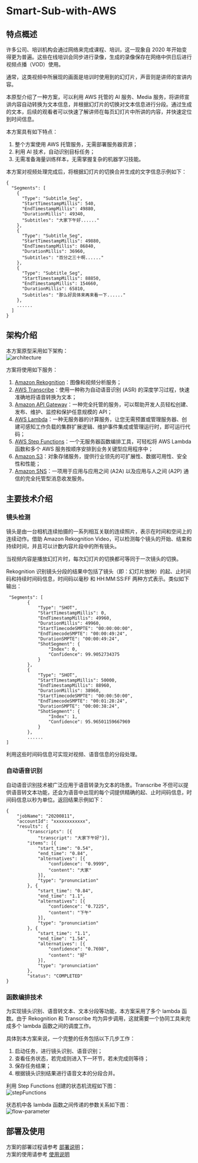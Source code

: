 # Smart-Sub-with-AWS
## 特点概述
许多公司、培训机构会通过网络来完成课程、培训，这一现象自 2020 年开始变得更为普遍。这些在线培训会同步进行录像，生成的录像保存在网络中供日后进行视频点播（VOD）使用。

通常，这类视频中所展现的画面是培训时使用到的幻灯片，声音则是讲师的宣讲内容。

本原型介绍了一种方案，可以利用 AWS 托管的 AI 服务、Media 服务，将讲师宣讲内容自动转换为文本信息，并根据幻灯片的切换对文本信息进行分段。通过生成的文本，后续的观看者可以快速了解讲师在每页幻灯片中所讲的内容，并快速定位到时间信息。

本方案具有如下特点：

1. 整个方案使用 AWS 托管服务，无需部署服务器资源；
2. 利用 AI 技术，自动识别目标任务；
3. 无需准备海量训练样本，无需掌握复杂的机器学习技能。

本方案对视频处理完成后，将根据幻灯片的切换合并生成的文字信息示例如下：

```
{
  "Segments": [
    {
      "Type": "Subtitle_Seg",
      "StartTimestampMillis": 540,
      "EndTimestampMillis": 49880,
      "DurationMillis": 49340,
      "Subtitles": "大家下午好......"
    },
    {
      "Type": "Subtitle_Seg",
      "StartTimestampMillis": 49880,
      "EndTimestampMillis": 86840,
      "DurationMillis": 36960,
      "Subtitles": "百分之三十啊......"
    },
    {
      "Type": "Subtitle_Seg",
      "StartTimestampMillis": 88850,
      "EndTimestampMillis": 154660,
      "DurationMillis": 65810,
      "Subtitles": "那么好具体来再来看一下......"
    },
    ......
  ]
}
```

## 架构介绍
本方案原型采用如下架构：  
![architecture](png/00-architecture.png "architecture")

方案将使用如下服务：

1. [Amazon Rekognition](https://aws.amazon.com/cn/rekognition/)：图像和视频分析服务；
2. [AWS Transcribe](https://aws.amazon.com/cn/transcribe/)：使用一种称为自动语音识别 (ASR) 的深度学习过程，快速准确地将语音转换为文本；
3. [Amazon API Gateway](https://aws.amazon.com/cn/api-gateway/)：一种完全托管的服务，可以帮助开发人员轻松创建、发布、维护、监控和保护任意规模的 API；
4. [AWS Lambda](https://aws.amazon.com/cn/lambda/)：一种无服务器的计算服务，让您无需预置或管理服务器、创建可感知工作负载的集群扩展逻辑、维护事件集成或管理运行时，即可运行代码；
5. [AWS Step Functions](https://aws.amazon.com/cn/step-functions/)：一个无服务器函数编排工具，可轻松将 AWS Lambda 函数和多个 AWS 服务按顺序安排到业务关键型应用程序中；
6. [Amazon S3](https://aws.amazon.com/cn/s3/)：对象存储服务，提供行业领先的可扩展性、数据可用性、安全性和性能；
7. [Amazon SNS](https://aws.amazon.com/cn/sns/)：一项用于应用与应用之间 (A2A) 以及应用与人之间 (A2P) 通信的完全托管型消息收发服务。


## 主要技术介绍

### 镜头检测
镜头是由一台相机连续拍摄的一系列相互关联的连续照片，表示在时间和空间上的连续动作。借助 Amazon Rekognition Video，可以检测每个镜头的开始、结束和持续时间，并且可以计数内容片段中的所有镜头。

当视频内容是播放幻灯片时，每次幻灯片的切换都可等同于一次镜头的切换。

Rekognition 识别镜头分段的结果中包括了镜头（即：幻灯片放映）的起、止时间码和持续时间码信息，时间码以毫秒 和 HH:MM:SS:FF 两种方式表示。类似如下输出：

```
 "Segments": [
        {
            "Type": "SHOT",
            "StartTimestampMillis": 0,
            "EndTimestampMillis": 49960,
            "DurationMillis": 49960,
            "StartTimecodeSMPTE": "00:00:00:00",
            "EndTimecodeSMPTE": "00:00:49:24",
            "DurationSMPTE": "00:00:49:24",
            "ShotSegment": {
                "Index": 0,
                "Confidence": 99.9052734375
            }
        },
        {
            "Type": "SHOT",
            "StartTimestampMillis": 50000,
            "EndTimestampMillis": 88960,
            "DurationMillis": 38960,
            "StartTimecodeSMPTE": "00:00:50:00",
            "EndTimecodeSMPTE": "00:01:28:24",
            "DurationSMPTE": "00:00:38:24",
            "ShotSegment": {
                "Index": 1,
                "Confidence": 95.96501159667969
            }
        },
        ......
]
```

利用这些时间码信息可实现对视频、语音信息的分段处理。

### 自动语音识别
自动语音识别技术被广泛应用于语音转录为文本的场景。Transcribe 不但可以提供语音转文本功能，还会为语音中出现的每个词提供精确的起、止时间码信息，时间码信息以秒为单位。返回结果示例如下：


```
{
	"jobName": "20200811",
	"accountId": "xxxxxxxxxxxx",
	"results": {
		"transcripts": [{
			"transcript": "大家下午好"}],
		"items": [{
			"start_time": "0.54",
			"end_time": "0.84",
			"alternatives": [{
				"confidence": "0.9999",
				"content": "大家"
			}],
			"type": "pronunciation"
		}, {
			"start_time": "0.84",
			"end_time": "1.1",
			"alternatives": [{
				"confidence": "0.7225",
				"content": "下午"
			}],
			"type": "pronunciation"
		}, {
			"start_time": "1.1",
			"end_time": "1.54",
			"alternatives": [{
				"confidence": "0.7698",
				"content": "好"
			}],
			"type": "pronunciation"
		},
		"status": "COMPLETED"
} 
```

### 函数编排技术
为实现镜头识别、语音转文本、文本分段等功能，本方案采用了多个 lambda 函数。由于 Rekognition 和 Transcribe 均为异步调用，这就需要一个协同工具来完成多个 lambda 函数之间的调度工作。

具体到本方案来说，一个完整的任务包括以下几步工作：

1. 启动任务，进行镜头识别、语音识别；
2. 查看任务状态，若完成则进入下一环节，若未完成则等待；
3. 保存任务结果；
4. 根据镜头识别结果进行语音文本的分段合并。

利用 Step Functions 创建的状态机流程如下图：  
![stepFunctions](png/01-stepfunctions_graph.png "stepFunctions")

状态机中各 lambda 函数之间传递的参数关系如下图：  
![flow-parameter](png/02-flow-parameter.png "flow-parameter")

## 部署及使用
方案的部署过程请参考 [部署说明](SmartSub-deploy-CHN.md)；  
方案的使用请参考 [使用说明](SmartSub-usage-CHN.md)